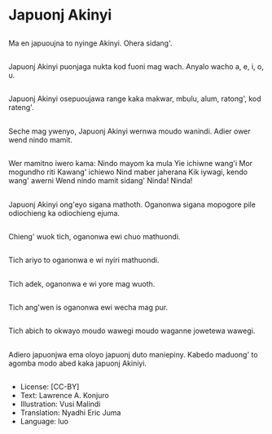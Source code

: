 # Japuonj Akinyi

##
Ma en japuoujna to
nyinge Akinyi.
Ohera sidang'.

##
Japuonj Akinyi puonjaga
nukta kod fuoni mag
wach.
Anyalo wacho a, e, i, o,
u.

##
Japuonj Akinyi
osepuoujawa range
kaka makwar, mbulu,
alum, ratong', kod
rateng'.

##
Seche mag ywenyo,
Japuonj Akinyi wernwa
moudo wanindi.
Adier ower wend nindo
mamit.

##
Wer mamitno iwero kama:
Nindo mayom ka mula
Yie ichiwne wang'i
Mor mogundho riti
Kawang' ichiewo
Nind maber jaherana
Kik iywagi, kendo wang' awerni
Wend nindo mamit sidang'
Ninda! Ninda!

##
Japuonj Akinyi ong'eyo sigana mathoth.
Oganonwa sigana mopogore pile odiochieng
ka odiochieng ejuma.

##
Chieng' wuok tich,
oganonwa ewi chuo
mathuondi.

##
Tich ariyo to oganonwa
e wi nyiri mathuondi.

##
Tich adek, oganonwa e
wi yore mag wuoth.

##
Tich ang'wen is
oganonwa ewi wecha
mag pur.

##
Tich abich to okwayo
moudo wawegi moudo
waganne jowetewa
wawegi.

##
Adiero japuonjwa ema
oloyo japuonj duto
maniepiny.
Kabedo maduong' to
agomba modo abed
kaka japuonj Akiniyi.

##
* License: [CC-BY]
* Text: Lawrence A. Konjuro
* Illustration: Vusi Malindi
* Translation: Nyadhi Eric Juma
* Language: luo
